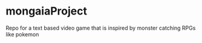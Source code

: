 # mongaiaProject
Repo for a text based video game that is inspired by monster catching RPGs like pokemon
